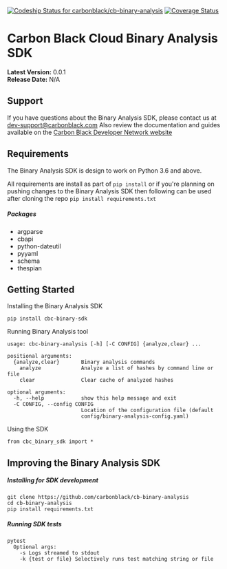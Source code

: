 [![Codeship Status for carbonblack/cb-binary-analysis](https://app.codeship.com/projects/6a7a91c0-2a8b-0138-4f71-1610ceb87095/status?branch=develop)](https://app.codeship.com/projects/384255)
[![Coverage Status](https://coveralls.io/repos/github/carbonblack/cb-binary-analysis/badge.svg?branch=develop&t=rhX4tc)](https://coveralls.io/github/carbonblack/cb-binary-analysis?branch=develop)
# Carbon Black Cloud Binary Analysis SDK

**Latest Version:** 0.0.1
<br>
**Release Date:** N/A




## Support

If you have questions about the Binary Analysis SDK, please contact us at dev-support@carbonblack.com
Also review the documentation and guides available on the
[Carbon Black Developer Network website](https://developer.carbonblack.com)

## Requirements

The Binary Analysis SDK is design to work on Python 3.6 and above.

All requirements are install as part of `pip install` or
if you're planning on pushing changes to the Binary Analysis SDK then following can be used after cloning the repo
`pip install requirements.txt`

##### Packages
* argparse
* cbapi
* python-dateutil
* pyyaml
* schema
* thespian

## Getting Started


Installing the Binary Analysis SDK

```
pip install cbc-binary-sdk
```

Running Binary Analysis tool

```
usage: cbc-binary-analysis [-h] [-C CONFIG] {analyze,clear} ...

positional arguments:
  {analyze,clear}       Binary analysis commands
    analyze             Analyze a list of hashes by command line or file
    clear               Clear cache of analyzed hashes

optional arguments:
  -h, --help            show this help message and exit
  -C CONFIG, --config CONFIG
                        Location of the configuration file (default
                        config/binary-analysis-config.yaml)
```


Using the SDK

```
from cbc_binary_sdk import *
```


## Improving the Binary Analysis SDK

##### Installing for SDK development
```
git clone https://github.com/carbonblack/cb-binary-analysis
cd cb-binary-analysis
pip install requirements.txt
```


##### Running SDK tests

```
pytest
  Optional args:
    -s Logs streamed to stdout
    -k {test or file} Selectively runs test matching string or file
```
